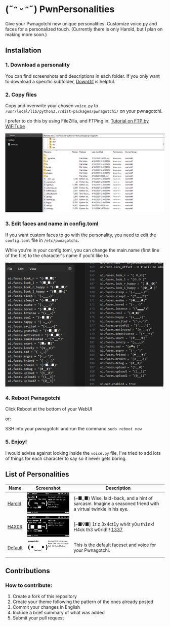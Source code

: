 
# (˶ᵔ ᵕ ᵔ˶) PwnPersonalities 

Give your Pwnagotchi new unique personalities! Customize voice.py and faces for a personalized touch. (Currently there is only Harold, but I plan on making more soon.)
## Installation

### 1. Download a personality
You can find screenshots and descriptions in each folder. If you only want to download a specific subfolder, [DownGit](https://minhaskamal.github.io/DownGit/) is helpful.

### 2. Copy files
Copy and overwrite your chosen `voice.py` to `/usr/local/lib/python3.7/dist-packages/pwnagotchi/` on your pwnagotchi.

I prefer to do this by using FileZilla, and FTPing in. [Tutorial on FTP by WiFiTube](https://www.youtube.com/watch?v=6f7PB3bgaxQ)

<img src="https://github.com/TheJustinCrow/PwnPersonalities/raw/main/media/CopyFiles.gif" width="700"/>


### 3. Edit faces and name in config.toml
If you want custom faces to go with the personality, you need to edit the `config.toml` file in `/etc/pwnagotchi`.

While you're in your config.toml, you can change the main.name (first line of the file) to the character's name if you'd like to.

<img src="https://github.com/TheJustinCrow/PwnPersonalities/raw/main/media/CopyFaces.gif" width="500">



### 4. Reboot Pwnagotchi

Click Reboot at the bottom of your WebUI

or:

SSH into your pwnagotchi and run the command `sudo reboot now`

### 5. Enjoy!
I would advise against looking inside the `voice.py` file, I've tried to add lots of things for each character to say so it never gets boring.

## List of Personalities
| Name                                                                           | Screenshot                                                                                                      | Description                                                                                                 |
|--------------------------------------------------------------------------------|-----------------------------------------------------------------------------------------------------------------|-------------------------------------------------------------------------------------------------------------|
| [Harold](https://github.com/TheJustinCrow/PwnPersonalities/tree/main/Harold)   | <img src="https://github.com/TheJustinCrow/PwnPersonalities/raw/main/media/Harold/HaroldMANU.png" width="250"/> | (⌐■_■) Wise, laid-back, and a hint of sarcasm. Imagine a seasoned friend with a virtual twinkle in his eye. |
| [H4X0R](https://github.com/TheJustinCrow/PwnPersonalities/tree/main/H4X0R)     | <img src="https://github.com/TheJustinCrow/PwnPersonalities/raw/main/media/H4X0R/H4X0R2.png" width="250"/>      | [⌐■∇■] 1t'z 3x4ct1y wh4t y0u th1nk! H4ck th3 w0rld!!! [1337](https://en.wikipedia.org/wiki/Leet)            |
| [Default](https://github.com/TheJustinCrow/PwnPersonalities/tree/main/Default) | <img src="https://github.com/TheJustinCrow/PwnPersonalities/raw/main/media/Default/Default.png" width="250"/>   | This is the default faceset and voice for your Pwnagotchi.                                                  |


## Contributions

### How to contribute:
1. Create a fork of this repository
2. Create your theme following the pattern of the ones already posted
3. Commit your changes in English
4. Include a brief summary of what was added
5. Submit your pull request
